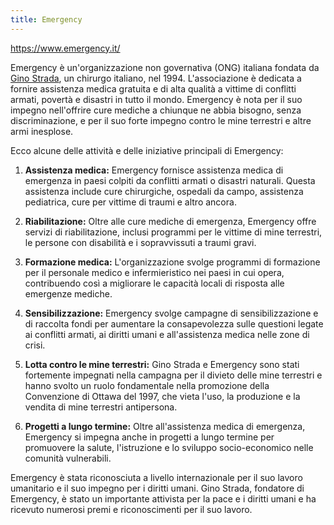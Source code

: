 ```yaml
---
title: Emergency
---
```


<https://www.emergency.it/>

Emergency è un'organizzazione non governativa (ONG) italiana fondata da [Gino Strada](./../people/gino-strada.md), un chirurgo italiano, nel 1994. L'associazione è dedicata a fornire assistenza medica gratuita e di alta qualità a vittime di conflitti armati, povertà e disastri in tutto il mondo. Emergency è nota per il suo impegno nell'offrire cure mediche a chiunque ne abbia bisogno, senza discriminazione, e per il suo forte impegno contro le mine terrestri e altre armi inesplose.

Ecco alcune delle attività e delle iniziative principali di Emergency:

1. **Assistenza medica:** Emergency fornisce assistenza medica di emergenza in paesi colpiti da conflitti armati o disastri naturali. Questa assistenza include cure chirurgiche, ospedali da campo, assistenza pediatrica, cure per vittime di traumi e altro ancora.

2. **Riabilitazione:** Oltre alle cure mediche di emergenza, Emergency offre servizi di riabilitazione, inclusi programmi per le vittime di mine terrestri, le persone con disabilità e i sopravvissuti a traumi gravi.

3. **Formazione medica:** L'organizzazione svolge programmi di formazione per il personale medico e infermieristico nei paesi in cui opera, contribuendo così a migliorare le capacità locali di risposta alle emergenze mediche.

4. **Sensibilizzazione:** Emergency svolge campagne di sensibilizzazione e di raccolta fondi per aumentare la consapevolezza sulle questioni legate ai conflitti armati, ai diritti umani e all'assistenza medica nelle zone di crisi.

5. **Lotta contro le mine terrestri:** Gino Strada e Emergency sono stati fortemente impegnati nella campagna per il divieto delle mine terrestri e hanno svolto un ruolo fondamentale nella promozione della Convenzione di Ottawa del 1997, che vieta l'uso, la produzione e la vendita di mine terrestri antipersona.

6. **Progetti a lungo termine:** Oltre all'assistenza medica di emergenza, Emergency si impegna anche in progetti a lungo termine per promuovere la salute, l'istruzione e lo sviluppo socio-economico nelle comunità vulnerabili.

Emergency è stata riconosciuta a livello internazionale per il suo lavoro umanitario e il suo impegno per i diritti umani. Gino Strada, fondatore di Emergency, è stato un importante attivista per la pace e i diritti umani e ha ricevuto numerosi premi e riconoscimenti per il suo lavoro.
